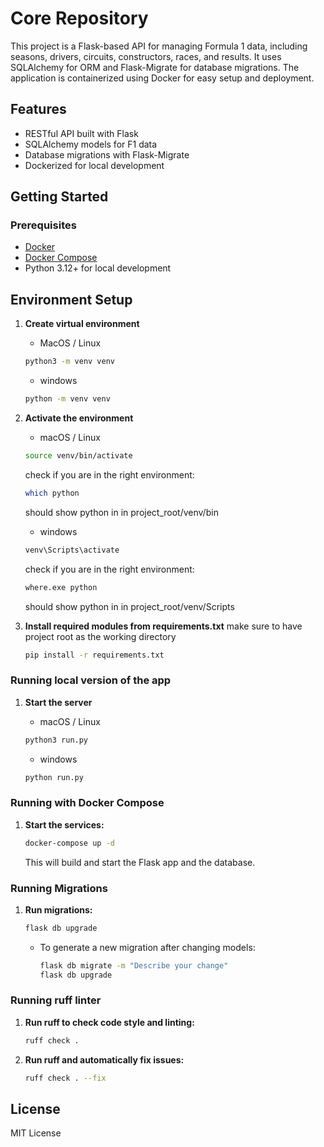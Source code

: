 # Core Repository

This project is a Flask-based API for managing Formula 1 data, including seasons, drivers, circuits, constructors, races, and results. It uses SQLAlchemy for ORM and Flask-Migrate for database migrations. The application is containerized using Docker for easy setup and deployment.

## Features

- RESTful API built with Flask
- SQLAlchemy models for F1 data
- Database migrations with Flask-Migrate
- Dockerized for local development

## Getting Started

### Prerequisites

- [Docker](https://www.docker.com/get-started/)
- [Docker Compose](https://docs.docker.com/compose/)
- Python 3.12+ for local development

## Environment Setup

1. **Create virtual environment**
    - MacOS / Linux
    ```sh
    python3 -m venv venv
    ```
    - windows
    ```sh
    python -m venv venv
    ```
2. **Activate the environment**
    - macOS / Linux
    ```sh
    source venv/bin/activate
    ```
    check if you are in the right environment:
    ```sh
    which python
    ```
    should show python in in project_root/venv/bin

    - windows
    ```sh
    venv\Scripts\activate
    ```
    check if you are in the right environment:
    ```sh
    where.exe python
    ```
    should show python in in project_root/venv/Scripts

3. **Install required modules from requirements.txt**
    make sure to have project root as the working directory
    ```sh
    pip install -r requirements.txt
    ```

### Running local version of the app


1. **Start the server**
    - macOS / Linux
    ```sh
    python3 run.py
    ```

    - windows
    ```sh
    python run.py
    ```


### Running with Docker Compose

1. **Start the services:**
    ```sh
    docker-compose up -d
    ```
    This will build and start the Flask app and the database.

### Running Migrations

1. **Run migrations:**
    ```sh
    flask db upgrade
    ```

   - To generate a new migration after changing models:
     ```sh
     flask db migrate -m "Describe your change"
     flask db upgrade
     ```

### Running ruff linter

1. **Run ruff to check code style and linting:**
    ```sh
    ruff check .
    ```

2. **Run ruff and automatically fix issues:**
    ```sh
    ruff check . --fix
    ```

## License

MIT License